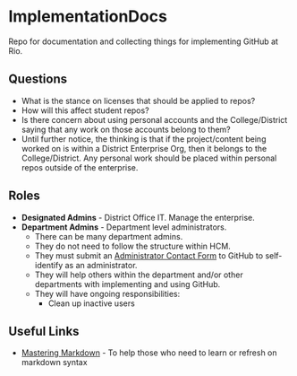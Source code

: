 # ImplementationDocs
Repo for documentation and collecting things for implementing GitHub at Rio.

## Questions
* What is the stance on licenses that should be applied to repos?
 * How will this affect student repos?
* Is there concern about using personal accounts and the College/District saying that any work on those accounts belong to them?
 * Until further notice, the thinking is that if the project/content being worked on is within a District Enterprise Org, then it belongs to the College/District. Any personal work should be placed within personal repos outside of the enterprise.

## Roles
* **Designated Admins** - District Office IT. Manage the enterprise.
* **Department Admins** - Department level administrators. 
  * There can be many department admins.
  * They do not need to follow the structure within HCM.
  * They must submit an [Administrator Contact Form](https://airtable.com/shrqHkJkfGPgo4Q7J) to GitHub to self-identify as an administrator. 
  * They will help others within the department and/or other departments with implementing and using GitHub.
  * They will have ongoing responsibilities:
    * Clean up inactive users

## Useful Links
* [Mastering Markdown](https://guides.github.com/features/mastering-markdown/) - To help those who need to learn or refresh on markdown syntax
